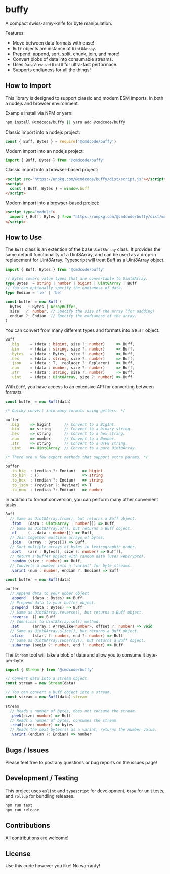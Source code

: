 # buffy

A compact swiss-army-knife for byte manipulation.

Features:
 * Move between data formats with ease!
 * `Buff` objects are instance of `Uint8Array`.
 * Prepend, append, sort, split, chunk, join, and more!
 * Convert blobs of data into consumable streams.
 * Uses `DataView.setUint8` for ultra-fast performace.
 * Supports endianess for all the things!

## How to Import

This library is designed to support classic and modern ESM imports, in both a nodejs and browser environment.

Example install via NPM or yarn:

```bash
npm install @cmdcode/buffy || yarn add @cmdcode/buffy
```

Classic import into a nodejs project:

```ts
const { Buff, Bytes } = require('@cmdcode/buffy')
```

Modern import into an nodejs project:

```ts
import { Buff, Bytes } from '@cmdcode/buffy'
```

Classic import into a browser-based project:

```html
<script src="https://unpkg.com/@cmdcode/buffy/dist/script.js"></script>
<script>
  const { Buff, Bytes } = window.buff
</script>
```

Modern import into a browser-based project:

```html
<script type="module">
  import { Buff, Bytes } from "https://unpkg.com/@cmdcode/buffy/dist/module.mjs" 
</script>
```

## How to Use

The `Buff` class is an extention of the base `Uint8Array` class. It provides the same default functionality of a Uint8Array, and can be used as a drop-in replacement for Uint8Array. Typescript will treat Buff as a Uint8Array object.

```ts
import { Buff, Bytes } from '@cmdcode/buffy'

// Bytes covers value types that are convertable to Uint8Array.
type Bytes  = string | number | bigint | Uint8Array | Buff
// You can optionally specify the endianess of data.
type Endian = 'le' | 'be'

const buffer = new Buff (
  bytes   : Bytes | ArrayBuffer,  
  size   ?: number, // Specify the size of the array (for padding)
  endian ?: Endian  // Specify the endianess of the array.
)

```
You can convert from many different types and formats into a `Buff` object.

```ts
Buff
  .big     = (data : bigint, size ?: number)     => Buff,
  .bin     = (data : string, size ?: number)     => Buff,
  .bytes   = (data : Bytes,  size ?: number)     => Buff,
  .hex     = (data : string, size ?: number)     => Buff,
  .json    = (data : T,  replacer ?: Replacer)   => Buff,
  .num     = (data : number, size ?: number)     => Buff,
  .str     = (data : string, size ?: number)     => Buff,
  .uint    = (data : Uint8Array, size ?: number) => Buff
```

With `Buff`, you have access to an extensive API for converting between formats.

```ts
const buffer = new Buff(data)

/* Quicky convert into many formats using getters. */

buffer
  .big     => bigint      // Convert to a BigInt.
  .bin     => string      // Convert to a binary string.
  .hex     => string      // Convert to a hex string.
  .num     => number      // Convert to a Number.
  .str     => string      // Convert to a UTF8 string.
  .uint    => Uint8Array  // Convert to a pure Uint8Array.

/* There are a few export methods that support extra params. */

buffer
  .to_big  : (endian ?: Endian)   => bigint
  .to_bin  : ()                   => string
  .to_hex  : (endian ?: Endian)   => string
  .to_json : (reviver ?: Reviver) => T
  .to_num  : (endian ?: Endian)   => number
```

In addition to format conversion, you can perform many other convenient tasks.

```ts
Buff
  // Same as Uint8Array.from(), but returns a Buff object.
  .from   (data : Uint8Array | number[]) => Buff,
  // Same as Uint8Array.of(), but returns a Buff object.
  .of     (...data : number[]) => Buff,
  // Join together multiple arrays of bytes.
  .join   (array : Bytes[]) => Buff,
  // Sort multiple arrays of bytes in lexicographic order.
  .sort   (arr : Bytes[], size ?: number) => Buff[],
  // Return a buffer object with random data (uses webcrypto).
  .random (size : number) => Buff,
  // Converts a number into a 'varint' for byte streams.
  .varint (num : number, endian ?: Endian) => Buff

const buffer = new Buff(data)

buffer
  // Append data to your ubber object
  .append   (data : Bytes) => Buff
  // Prepend data to your buffer object.
  .prepend  (data : Bytes) => Buff
  // Same as Uint8Array.reverse(), but returns a Buff object.
  .reverse  () => Buff
  // Identical to Uint8Array.set() method.
  .set      (array : ArrayLike<number>, offset ?: number) => void
  // Same as Uint8Array.slice(), but returns a Buff object.
  .slice    (start ?: number, end ?: number) => Buff
  // Same as Uint8Array.subarray(), but returns a Buff object.
  .subarray (begin ?: number, end ?: number) => Buff
```

The `Stream` tool will take a blob of data and allow you to consume it byte-per-byte.

```ts
import { Stream } from '@cmdcode/buffy'

// Convert data into a stream object.
const stream = new Stream(data)

// You can convert a buff object into a stream.
const stream = new Buff(data).stream

stream
  // Reads x number of bytes, does not consume the stream.
  .peek(size: number) => Buff
  // Reads x number of bytes, consumes the stream.
  .read(size: number) => bytes
  // Reads the next bytes(s) as a varint, returns the number value.
  .varint (endian ?: Endian) => number
```

## Bugs / Issues

Please feel free to post any questions or bug reports on the issues page!

## Development / Testing

This project uses `eslint` and `typescript` for development, `tape` for unit tests, and `rollup` for bundling releases.

```bash
npm run test
npm run release
```

## Contributions

All contributions are welcome!

## License

Use this code however you like! No warranty!
